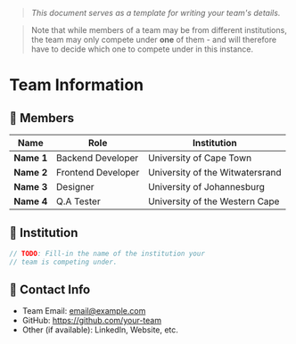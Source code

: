 > *This document serves as a template for writing your team's details.*

> Note that while members of a team may be from different institutions, the team may only compete under **one** of them - and will therefore have to decide which one to compete under in this instance.

# Team Information

## 👥 Members
| Name     | Role                | Institution           |
|----------|---------------------|-----------------------|
| **Name 1**   | Backend Developer   | University of Cape Town |
| **Name 2**   | Frontend Developer  | University of the Witwatersrand |
| **Name 3**   | Designer            | University of Johannesburg |
| **Name 4**   | Q.A Tester          | University of the Western Cape |

## 🏫 Institution
``` c
// TODO: Fill-in the name of the institution your
// team is competing under.
```

## 📧 Contact Info
- Team Email: <email@example.com>
- GitHub: <https://github.com/your-team>
- Other (if available): LinkedIn, Website, etc.
